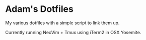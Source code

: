 # Adam's Dotfiles
My various dotfiles with a simple script to link them up.

Currently running NeoVim + Tmux using iTerm2 in OSX Yosemite.
